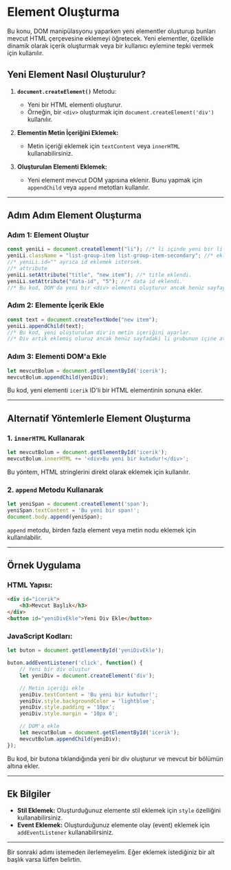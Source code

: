 # Element Oluşturma

Bu konu, DOM manipülasyonu yaparken yeni elementler oluşturup bunları mevcut HTML çerçevesine eklemeyi öğretecek. Yeni elementler, özellikle dinamik olarak içerik oluşturmak veya bir kullanıcı eylemine tepki vermek için kullanılır.

## Yeni Element Nasıl Oluşturulur?
1. **`document.createElement()`** Metodu:
   - Yeni bir HTML elementi oluşturur.
   - Örneğin, bir `<div>` oluşturmak için `document.createElement('div')` kullanılır.

2. **Elementin Metin İçeriğini Eklemek:**
   - Metin içeriği eklemek için `textContent` veya `innerHTML` kullanabilirsiniz.

3. **Oluşturulan Elementi Eklemek:**
   - Yeni element mevcut DOM yapısına eklenir. Bunu yapmak için `appendChild` veya `append` metotları kullanılır.

---

## Adım Adım Element Oluşturma

### Adım 1: Element Oluştur
```javascript
const yeniLi = document.createElement("li"); //* li içinde yeni bir li oluşturmak isteriz.
yeniLi.className = "list-group-item list-group-item-secondary"; //* eklenen li class eklemiş oluruz.
//* yeniLi.id="" ayrıca id eklemek istersek.
//* attribute
yeniLi.setAttribute("title", "new item"); //* title eklendi.
yeniLi.setAttribute("data-id", "5"); //* data id eklendi.
//* Bu kod, DOM'da yeni bir <div> elementi oluşturur ancak henüz sayfaya eklenmez.
```
### Adım 2: Elemente İçerik Ekle
```javascript
const text = document.createTextNode("new item");
yeniLi.appendChild(text);
//* Bu kod, yeni oluşturulan div'in metin içeriğini ayarlar.
//* Div artık eklemiş oluruz ancak henüz sayfadaki li grubunun içine atılmadığı için sayfada gözükmez.
```
### Adım 3: Elementi DOM'a Ekle
```javascript
let mevcutBolum = document.getElementById('icerik');
mevcutBolum.appendChild(yeniDiv);
```
Bu kod, yeni elementi `icerik` ID'li bir HTML elementinin sonuna ekler.

---

## Alternatif Yöntemlerle Element Oluşturma

### 1. `innerHTML` Kullanarak
```javascript
let mevcutBolum = document.getElementById('icerik');
mevcutBolum.innerHTML += '<div>Bu yeni bir kutudur!</div>';
```
Bu yöntem, HTML stringlerini direkt olarak eklemek için kullanılır.

### 2. `append` Metodu Kullanarak
```javascript
let yeniSpan = document.createElement('span');
yeniSpan.textContent = 'Bu yeni bir span!';
document.body.append(yeniSpan);
```
`append` metodu, birden fazla element veya metin nodu eklemek için kullanılabilir.

---

## Örnek Uygulama

### HTML Yapısı:
```html
<div id="icerik">
    <h3>Mevcut Başlık</h3>
</div>
<button id="yeniDivEkle">Yeni Div Ekle</button>
```

### JavaScript Kodları:
```javascript
let buton = document.getElementById('yeniDivEkle');

buton.addEventListener('click', function() {
    // Yeni bir div oluştur
    let yeniDiv = document.createElement('div');

    // Metin içeriği ekle
    yeniDiv.textContent = 'Bu yeni bir kutudur!';
    yeniDiv.style.backgroundColor = 'lightblue';
    yeniDiv.style.padding = '10px';
    yeniDiv.style.margin = '10px 0';

    // DOM'a ekle
    let mevcutBolum = document.getElementById('icerik');
    mevcutBolum.appendChild(yeniDiv);
});
```

Bu kod, bir butona tıklandığında yeni bir div oluşturur ve mevcut bir bölümün altına ekler.

---

## Ek Bilgiler
- **Stil Eklemek:** Oluşturduğunuz elemente stil eklemek için `style` özelliğini kullanabilirsiniz.
- **Event Eklemek:** Oluşturduğunuz elemente olay (event) eklemek için `addEventListener` kullanabilirsiniz.

---

Bir sonraki adımı istemeden ilerlemeyelim. Eğer eklemek istediğiniz bir alt başlık varsa lütfen belirtin.

